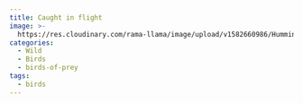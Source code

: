 ```yaml
---
title: Caught in flight
image: >-
  https://res.cloudinary.com/rama-llama/image/upload/v1582660986/Hummingbird_In_Flight_l8bcpj.jpg
categories:
  - Wild
  - Birds
  - birds-of-prey
tags:
  - birds
---
```


